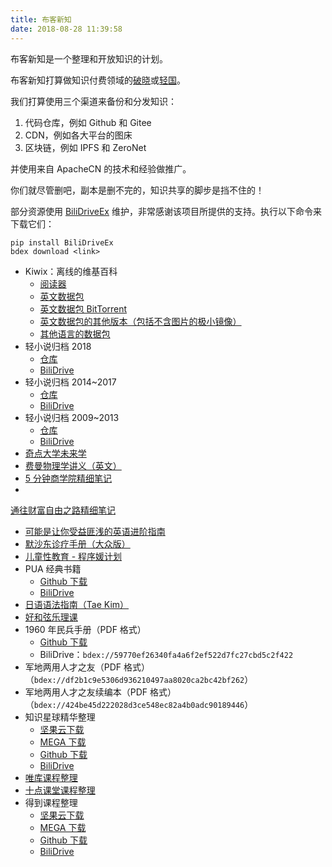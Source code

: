 ```yaml
---
title: 布客新知
date: 2018-08-28 11:39:58
---
```


<!--ixinzhi-->

布客新知是一个整理和开放知识的计划。

布客新知打算做知识付费领域的[破晓](https://tieba.baidu.com/f?kw=%E7%A0%B4%E6%99%93%E6%9B%B4%E6%96%B0%E7%BB%84)或[轻国](https://www.lightnovel.cn/forum.php)。

我们打算使用三个渠道来备份和分发知识：

1.  代码仓库，例如 Github 和 Gitee
1.  CDN，例如各大平台的图床
1.  区块链，例如 IPFS 和 ZeroNet

并使用来自 ApacheCN 的技术和经验做推广。

你们就尽管删吧，副本是删不完的，知识共享的脚步是挡不住的！

部分资源使用 [BiliDriveEx](https://github.com/apachecn/BiliDriveEx) 维护，非常感谢该项目所提供的支持。执行以下命令来下载它们：

```
pip install BiliDriveEx
bdex download <link>
```

+   Kiwix：离线的维基百科
    +   [阅读器](https://download.kiwix.org/release/kiwix-desktop/kiwix-desktop_windows_x64.zip)
    +   [英文数据包](http://download.kiwix.org/zim/wikipedia_zh_all.zim)
    +   [英文数据包 BitTorrent](http://download.kiwix.org/zim/wikipedia_zh_all.zim.torrent)
    +   [英文数据包的其他版本（包括不含图片的极小镜像）](https://wiki.kiwix.org/wiki/Content/zh-cn)
    +   [其他语言的数据包](https://wiki.kiwix.org/wiki/Content_in_all_languages/zh-cn)
+   轻小说归档 2018
    +   [仓库](http://flygon.net/lightnovel-2018/)
    +   [BiliDrive](http://flygon.net/lightnovel-2018-bilidrive/)
+   轻小说归档 2014~2017
    +   [仓库](http://flygon.net/lightnovel-2014-2017/)
    +   [BiliDrive](http://flygon.net/lightnovel-2014-2017-bilidrive/)
+   轻小说归档 2009~2013
    +   [仓库](http://flygon.net/lightnovel-2009-2013/)
    +   [BiliDrive](http://flygon.net/lightnovel-2009-2013-bilidrive/)
+   [奇点大学未来学](https://www.youtube.com/playlist?list=PLACCF3215D88BB174)
+   [费曼物理学讲义（英文）](http://www.feynmanlectures.caltech.edu/)
+   [5 分钟商学院精细笔记](https://github.com/ixinzhi/business-5min-notes)
+   
[通往财富自由之路精细笔记](https://github.com/ixinzhi/the-way-to-wealth-freedom-notes)
+   [可能是让你受益匪浅的英语进阶指南](https://legacy.gitbook.com/book/byoungd/english-level-up-tips-for-chinese/details)
+   [默沙东诊疗手册（大众版）](https://www.msdmanuals.cn/%E9%A6%96%E9%A1%B5)
+   [儿童性教育 - 程序媛计划](https://www.cxy61.com/girl/child_sexual_education/index.html)
+   PUA 经典书籍
    +   [Github 下载](https://github.com/it-ebooks/pua-books)
    +   [BiliDrive](http://flygon.net/pua-books/)
+   [日语语法指南（Tae Kim）](http://res.wokanxing.info/jpgramma/)
+   [好和弦乐理课](https://space.bilibili.com/320772967/#/channel/detail?cid=48421)
+   1960 年民兵手册（PDF 格式）
    +   [Github 下载](https://github.com/wizardforcel/data-science-notebook/files/2327105/1960.zip)
    +   BiliDrive：`bdex://59770ef26340fa4a6f2ef522d7fc27cbd5c2f422`
+   军地两用人才之友（PDF 格式）（`bdex://df2b1c9e5306d936210497aa8020ca2bc42bf262`）
+   军地两用人才之友续编本（PDF 格式）（`bdex://424be45d222028d3ce548ec82a4b0adc90189446`）
+   知识星球精华整理
    +   [坚果云下载](https://www.jianguoyun.com/p/DQpJInIQxrzlBxii5s8C)
    +   [MEGA 下载](https://mega.nz/#F!GREXQaLb!9X0Fw5BQXZVb2UUj8kBBRg)
    +   [Github 下载](http://flygon.net/zsxq/)
    +   [BiliDrive](http://flygon.net/zsxq-bilidrive/)
+   [唯库课程整理](http://flygon.net/%E5%94%AF%E5%BA%93/)
+   [十点课堂课程整理](http://flygon.net/%E5%8D%81%E7%82%B9%E8%AF%BE%E5%A0%82/)
+   得到课程整理
    +   [坚果云下载](https://www.jianguoyun.com/p/DT3lFq0QxrzlBxjOntEC)
    +   [MEGA 下载](https://mega.nz/#F!SdFBVI4a!HZUl5GLpkZrRC7vs1DXRaw)
    +   [Github 下载](http://flygon.net/igetget/)
    +   [BiliDrive](http://flygon.net/igetget-bilidrive/)

<!--endixinzhi-->
